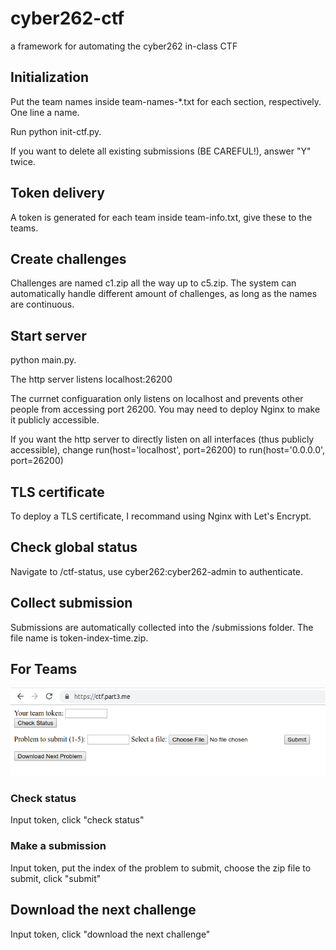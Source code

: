 # cyber262-ctf
a framework for automating the cyber262 in-class CTF

## Initialization

Put the team names inside team-names-*.txt for each section, respectively. One line a name.

Run python init-ctf.py.

If you want to delete all existing submissions (BE CAREFUL!), answer "Y" twice.

## Token delivery

A token is generated for each team inside team-info.txt, give these to the teams.

## Create challenges

Challenges are named c1.zip all the way up to c5.zip. The system can automatically handle different amount of challenges, as long as the names are continuous. 

## Start server

python main.py. 

The http server listens localhost:26200

The currnet configuaration only listens on localhost and prevents other people from accessing port 26200. You may need to deploy Nginx to make it publicly accessible. 

If you want the http server to directly listen on all interfaces (thus publicly accessible), change run(host='localhost', port=26200) to run(host='0.0.0.0', port=26200)

## TLS certificate 

To deploy a TLS certificate, I recommand using Nginx with Let's Encrypt. 

## Check global status

Navigate to /ctf-status, use cyber262:cyber262-admin to authenticate. 

## Collect submission

Submissions are automatically collected into the /submissions folder. The file name is token-index-time.zip. 

## For Teams

![ctf](ctf.png "ctf")

### Check status

Input token, click "check status"

### Make a submission

Input token, put the index of the problem to submit, choose the zip file to submit, click "submit"

## Download the next challenge

Input token, click "download the next challenge"